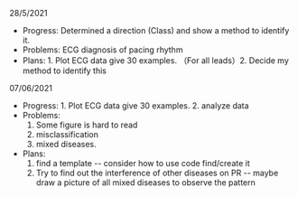28/5/2021

* Progress: Determined a direction (Class) and show a method to identify it.
* Problems: ECG diagnosis of pacing rhythm
* Plans: 1.  Plot ECG data give 30 examples. （For all leads）2. Decide my method to identify this



07/06/2021

* Progress: 1. Plot ECG data give 30 examples. 2. analyze data
* Problems: 
  1. Some figure is hard to read
  2. misclassification
  3. mixed diseases.
* Plans: 
  1. find a template -- consider how to use code find/create it
  2. Try to find out  the interference of other diseases on PR -- maybe draw a picture of all mixed diseases to observe the pattern

